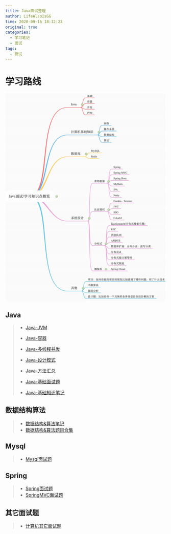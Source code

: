 ```yaml
---
title: Java面试整理
author: LifeAlsoIsGG
time: 2020-09-16 18:12:23
original: true
categories: 
  - 学习笔记
  - 面试
tags: 
  - 面试
---
```





# 学习路线

![Java学习路线图](./images/Java_learning_roadmap.png)





## Java



> - [Java-JVM](https://wiki.lifeisgg.online/archives/Java-JVM/)
>
> - [Java-容器](https://wiki.lifeisgg.online/archives/Java-容器)
> - [Java-多线程并发](https://wiki.lifeisgg.online/archives/Java-多线程并发/)
> - [Java-设计模式](https://wiki.lifeisgg.online/archives/Java-设计模式/)
> - [Java-方法汇总](https://wiki.lifeisgg.online/archives/Java-方法汇总/)
> - [Java-基础面试题](https://wiki.lifeisgg.online/archives/Java-基础面试题/)
> - [Java-基础知识笔记](https://wiki.lifeisgg.online/archives/Java-基础知识笔记/)







## 数据结构算法



> - [数据结构&算法笔记](https://wiki.lifeisgg.online/archives/数据结构&算法笔记/)
> - [数据结构&算法题目合集](https://wiki.lifeisgg.online/archives/数据结构&算法题目合集/)







## Mysql



> - [Mysql面试题](https://wiki.lifeisgg.online/archives/Mysql面试题/)







## Spring



> - [Spring面试题](https://wiki.lifeisgg.online/archives/Spring面试题/)
> - [SpringMVC面试题](https://wiki.lifeisgg.online/archives/SpringMVC面试题/)







## 其它面试题



> - [计算机其它面试题](https://wiki.lifeisgg.online/archives/计算机其它面试题/)